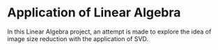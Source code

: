 # Application of Linear Algebra

In this Linear Algebra project, an attempt is made to explore the idea of image size reduction with the application of SVD.

